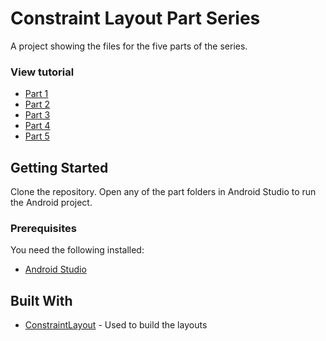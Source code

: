 # Constraint Layout Part Series
A project showing the files for the five parts of the series. 

### View tutorial
* [Part 1](https://pusher.com/tutorials/constraintlayout-kotlin-part-1)
* [Part 2](https://pusher.com/tutorials/constraintlayout-kotlin-part-2)
* [Part 3](https://pusher.com/tutorials/constraintlayout-kotlin-part-3)
* [Part 4](https://pusher.com/tutorials/constraintlayout-kotlin-part-4)
* [Part 5](https://pusher.com/tutorials/constraintlayout-kotlin-part-5)

## Getting Started

Clone the repository. Open any of the part folders in Android Studio to run the Android project.


### Prerequisites

You need the following installed:
* [Android Studio](https://developer.android.com/studio/index)


## Built With
* [ConstraintLayout](https://developer.android.com/training/constraint-layout/) - Used to build the layouts
